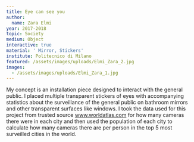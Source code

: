 ```yaml
---
title: Eye can see you
author:
  name: Zara Elmi
year: 2017-2018
topic: Society
medium: Object
interactive: true
material: ' Mirror, Stickers'
institute: Politecnico di Milano
featured: /assets/images/uploads/Elmi_Zara_2.jpg
images:
  - /assets/images/uploads/Elmi_Zara_1.jpg
---
```

My concept is an installation piece designed to interact with the general public. I placed multiple
transparent stickers of eyes with accompanying statistics about the surveillance of the general public
on bathroom mirrors and other transparent surfaces like windows. I took the data used for this
project from trusted source www.worldatlas.com for how many cameras there were in each city and
then used the population of each city to calculate how many cameras there are per person in the top
5 most surveilled cities in the world.
